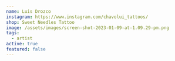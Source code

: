 ```yaml
---
name: Luis Drozco
instagram: https://www.instagram.com/chavolui_tattoos/
shop: Sweet Needles Tattoo
image: /assets/images/screen-shot-2023-01-09-at-1.09.29-pm.png
tags:
  - artist
active: true
featured: false
---
```

